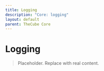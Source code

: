 ```yaml
---
title: Logging
description: "Core: logging"
layout: default
parent: TheCube Core
---
```


# Logging

> Placeholder. Replace with real content.
